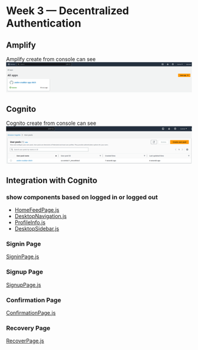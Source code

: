 # Week 3 — Decentralized Authentication

## Amplify
Amplify create from console can see ![here](assets/week3-amplify.png)

## Cognito
Cognito create from console can see ![here](assets/week3-cognito-userpool.png)

## Integration with Cognito
### show components based on logged in or logged out

* [HomeFeedPage.js](frontend-react-js/src/pages/HomeFeedPage.js)
* [DesktopNavigation.js](frontend-react-js/src/components/DesktopNavigation.js)
* [ProfileInfo.js](frontend-react-js/src/components/ProfileInfo.js)
* [DesktopSidebar.js](frontend-react-js/src/components/DesktopSidebar.js)

### Signin Page
[SigninPage.js](frontend-react-js/src/pages/SigninPage.js)

### Signup Page
[SignupPage.js](frontend-react-js/src/pages/SignupPage.js)

### Confirmation Page
[ConfirmationPage.js](frontend-react-js/src/pages/ConfirmationPage.js)

### Recovery Page
[RecoverPage.js](frontend-react-js/src/pages/RecoverPage.js)
